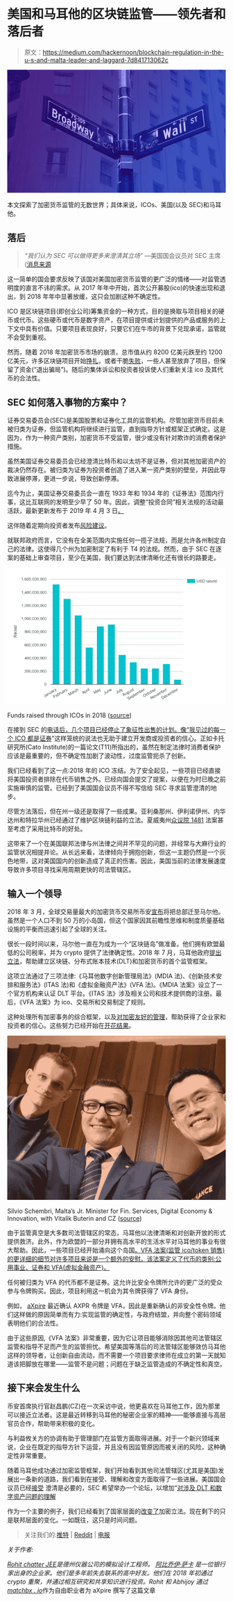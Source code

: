 # 美国和马耳他的区块链监管——领先者和落后者

> 原文：<https://medium.com/hackernoon/blockchain-regulation-in-the-u-s-and-malta-leader-and-laggard-7d841713062c>

![](img/7ba506904673e4d2416a99267048a4ca.png)

本文探索了加密货币监管的无数世界；具体来说，ICOs、美国(以及 SEC)和马耳他。

## 落后

> *“我们认为 SEC 可以做得更多来澄清其立场”* —美国国会议员对 SEC 主席([消息来源](https://www.cnbc.com/2018/09/28/congress-ask-sec-chairman-for-clarity-on-cryptocurrency-regulation.html)

这一简单的国会要求反映了该国对美国加密货币监管的更广泛的情绪——对监管透明度的直言不讳的需求。从 2017 年年中开始，首次公开募股(ico)的快速出现和退出，到 2018 年年中显著放缓，这只会加剧这种不确定性。

ICO 是区块链项目(即创业公司)筹集资金的一种方式，目的是换取与项目相关的硬币或代币。这些硬币或代币是数字资产，在项目提供或计划提供的产品或服务的上下文中具有价值。只要项目表现良好，只要它们在牛市的背景下兑现承诺，监管就不会受到重视。

然而，随着 2018 年加密货币市场的崩溃，总市值从约 8200 亿美元跌至约 1200 亿美元，许多区块链项目开始[挣扎](https://bitcoinist.com/diar-ico-70-percent-underwater-2018/)，或者干脆[失败](https://cryptobrowser.io/news/over-260-icos-fail-to-survive-the-2018-bear-market/)，一些人甚至放弃了项目，但保留了资金(“退出骗局”)。随后的集体诉讼和投资者投诉使人们重新关注 ico 及其代币的合法性。

## **SEC 如何落入事物的方案中？**

证券交易委员会(SEC)是美国股票和证券化工具的监管机构。尽管加密货币目前未被归类为证券，但监管机构将继续进行监管，直到指导方针或框架正式确定。这是因为，作为一种资产类别，加密货币不受监管，很少或没有针对欺诈的消费者保护措施。

虽然美国证券交易委员会已经澄清比特币和以太坊不是证券，但对其他加密资产的裁决仍然存在。被归类为证券为投资者创造了进入某一资产类别的壁垒，并因此导致进展停滞，更进一步说，导致创新停滞。

迄今为止，美国证券交易委员会一直在 1933 年和 1934 年的《证券法》范围内行事，这比互联网的发明至少早了 50 年。因此，调整“投资合同”相关法规的活动最活跃，最新更新发布于 2019 年 4 月 3 日[。](https://www.sec.gov/corpfin/framework-investment-contract-analysis-digital-assets)

这伴随着定期向投资者发布[风险建议](https://www.sec.gov/news/public-statement/statement-clayton-2017-12-11)。

就联邦政府而言，它没有在全美范围内实施任何一揽子法规，而是允许各州制定自己的法律。这使得几个州为加密制定了有利于 T4 的法规。然而，由于 SEC 在逐案的基础上审查项目，至少在美国，我们要达到法律清晰化还有很长的路要走。

![](img/0c7e53c303afaf9c60240f79dcbf7676.png)

Funds raised through ICOs in 2018 ([source](https://www.icodata.io/stats/2018))

在接到 SEC 的[电话后，几个项目已经停止了象征性出售的计划。像“](https://icoexaminer.com/ico-news/now-phone-call-will-sec-maintains-ico-observe-policy/)[我见过的每一个 ICO 都是证券](https://www.coindesk.com/sec-chief-clayton-every-ico-ive-seen-security)”这样笼统的说法也无助于建立开发商或投资者的信心。正如卡托研究所(Cato Institute)的一篇论文(T11)所指出的，虽然在制定法律时消费者保护应该是最重要的，但不确定性加剧了波动性，过度监管扼杀了创新。

我们已经看到了这一点:2018 年的 ICO 冻结。为了安全起见，一些项目已经直接将美国投资者排除在代币销售之外。已经向国会提交了提案，以便在为时已晚之前实施审慎的监管。已经到了美国国会议员不得不写信给 SEC 寻求监管澄清的地步。

尽管方法落后，但在州一级还是取得了一些成果。亚利桑那州、伊利诺伊州、内华达州和特拉华州已经通过了维护区块链利益的立法。夏威夷州[众议院 1481](https://legiscan.com/HI/text/HB1481/2017) 法案甚至考虑了采用比特币的好处。

这带来了一个在美国联邦法律与州法律之间并不罕见的问题，并经常与大麻行业的监管状况相提并论。从长远来看，法律倾向于拥抱创新，但这一主题仍然是一个灰色地带，这对美国国内的创新造成了真正的伤害。因此，美国当前的法律发展速度导致许多项目寻找采用周期更快的司法管辖区。

## **输入一个领导**

2018 年 3 月，全球交易量最大的加密货币交易所币安[宣布](/binanceexchange/binance-the-worlds-largest-crypto-exchange-announces-investment-in-malta-4c7e51136563)将把总部迁至马尔他。虽然是一个人口不到 50 万的小岛国，但这个国家因其前瞻性思维和制度质量基础设施的平衡而迅速引起了全球的关注。

很长一段时间以来，马尔他一直在为成为一个“区块链岛”做准备。他们拥有欧盟最低的公司税率，并为 crypto 提供了法律确定性。2018 年 7 月，马耳他政府[提出立法](https://www.forbes.com/sites/rachelwolfson/2018/07/05/maltese-parliament-passes-laws-that-set-regulatory-framework-for-blockchain-cryptocurrency-and-dlt/#1dc4eb49ed2f)，帮助建立区块链、分布式账本技术(DLT)和加密货币的首个监管框架。

这项立法通过了三项法律:《马耳他数字创新管理局法》(MDIA 法)、《创新技术安排和服务法》(ITAS 法)和《虚拟金融资产法》(VFA 法)。《MDIA 法案》设立了一个官方机构来认证 DLT 平台。《ITAS 法》涉及相关公司和技术提供商的注册。最后，《VFA 法案》为 ico、交易所和交易制定了规则。

这种处理所有加密事务的综合框架，以及[对加密友好的管理](https://finance.yahoo.com/news/malta-pm-un-general-assembly-163842556.html)，帮助获得了企业家和投资者的信心。这些努力已经开始在[开花结果](https://twitter.com/cz_binance/status/981942399948636160?lang=en)。

![](img/1c26e0995f9c050efa3f03f408a0db47.png)

Silvio Schembri, Malta’s Jr. Minister for Fin. Services, Digital Economy & Innovation, with Vitalik Buterin and CZ ([source](https://twitter.com/SilvioSchembri/status/1114064412107628544))

由于监管真空是大多数司法管辖区的常态，马耳他以法律清晰和对创新开放的形式提供救济。此外，作为欧盟的一部分并拥有高水平的生活水平对马耳他的事业有很大帮助。因此，一些项目已经开始涌向这个岛国[。VFA 法案(监管 ico/token 销售)的更详细的细节对许多项目来说是一个额外的安慰。该法案定义了代币的类别:公用事业、证券和 VFA(虚拟金融资产)。](https://www.forbes.com/sites/rogeraitken/2018/10/29/crypto-investors-flocking-to-blockchain-island-malta-in-droves/#7dde19b95ff9)

任何被归类为 VFA 的代币都不是证券。这允许比安全令牌所允许的更广泛的受众参与令牌购买。因此，项目利用这一机会为其令牌获得了 VFA 身份。

例如， [aXpire](https://axpr.io/) 最近确认 AXPR 令牌是 VFA，因此是重新确认的非安全性令牌。他们这样做的原因简单而有力:实现监管的确定性，与政府结盟，并向整个密码领域表明他们的合法性。

由于这些原因,《VFA 法案》非常重要，因为它让项目能够消除因其他司法管辖区监管和指导不足而产生的监管担忧。希望美国等落后的司法管辖区能够效仿马耳他这样的领导者，让创新自由流动，而不需要一个项目要求律师在成立的第一天就知道该把脚放在哪里——监管不是问题；问题在于缺乏监管造成的不确定性和真空。

## **接下来会发生什么**

币安首席执行官赵昌鹏(CZ)在一次采访中说，他更喜欢在马耳他工作，因为那里可以接近立法者。这是最近转移到马耳他的秘密企业家的精神——能够直接与高层官员合作，帮助带来积极的变化。

与利益攸关方的协调有助于管理部门在监管方面取得进展。对于一个新兴领域来说，企业在既定的指导方针下运营，并且没有因监管原因而被关闭的风险，这种确定性非常重要。

随着马耳他成功通过加密监管框架，我们开始看到其他司法管辖区(尤其是美国)发展出一条新的道路，我们看到在接受、理解和改变方面取得了一些进展。美国国会议员已经[接受](https://www.youtube.com/watch?v=jsPkM4505jU) 澄清是必要的，SEC 希望举办一个论坛，以增加“[对涉及 DLT 和数字资产问题的理解](https://www.sec.gov/news/press-release/2019-35)

作为一个主要的例子，我们已经看到了国家层面的[改变了](https://www.forbes.com/sites/kellyphillipserb/2018/11/26/ohio-becomes-the-first-state-to-allow-taxpayers-to-pay-tax-bills-using-cryptocurrency/)加密立法。现在剩下的只是联邦层面的变化。一如既往，这只是时间问题。

> 关注我们的:[推特](https://twitter.com/aXpire_official) | [Reddit](https://www.reddit.com/r/aXpire/) | [电报](https://t.me/AxpireOfficial)

*关于作者:*

[*Rohit chatter JEE*](/@rohitchatterjee_6181)*是德州仪器公司的模拟设计工程师。* [*阿比乔伊·萨卡*](/@SarkarAbhijoy) *是一位银行家出身的企业家。他们是多年前失去联系的高中好友。他们在 2018 年初通过 crypto 重聚，并通过相互研究和共享知识进行投资。Rohit 和 Abhijoy 通过*[*matchbx . io*](http://matchbx.io)作为自由职业者为 aXpire 撰写了这篇文章